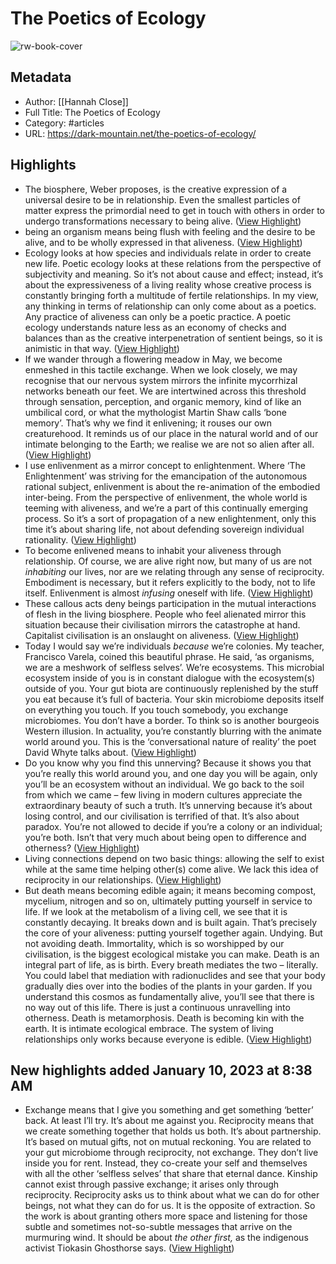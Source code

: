 # The Poetics of Ecology

![rw-book-cover](https://dark-mountain.net/wp-content/uploads/2022/02/unnamed-1-2.jpg)

## Metadata
- Author: [[Hannah Close]]
- Full Title: The Poetics of Ecology
- Category: #articles
- URL: https://dark-mountain.net/the-poetics-of-ecology/

## Highlights
- The biosphere, Weber proposes, is the creative expression of a universal desire to be in relationship. Even the smallest particles of matter express the primordial need to get in touch with others in order to undergo transformations necessary to being alive. ([View Highlight](https://read.readwise.io/read/01gkv64nkevp0agpb9j1deph48))
- being an organism means being flush with feeling and the desire to be alive, and to be wholly expressed in that aliveness. ([View Highlight](https://read.readwise.io/read/01gkv66w56n5kn86wxb3td3kn3))
- Ecology looks at how species and individuals relate in order to create new life. Poetic ecology looks at these relations from the perspective of subjectivity and meaning. So it’s not about cause and effect; instead, it’s about the expressiveness of a living reality whose creative process is constantly bringing forth a multitude of fertile relationships. In my view, any thinking in terms of relationship can only come about as a poetics. Any practice of aliveness can only be a poetic practice. A poetic ecology understands nature less as an economy of checks and balances than as the creative interpenetration of sentient beings, so it is animistic in that way. ([View Highlight](https://read.readwise.io/read/01gkv67qxm9b2ygnwz9rzapzcc))
- If we wander through a flowering meadow in May, we become enmeshed in this tactile exchange. When we look closely, we may recognise that our nervous system mirrors the infinite mycorrhizal networks beneath our feet. We are intertwined across this threshold through sensation, perception, and organic memory, kind of like an umbilical cord, or what the mythologist Martin Shaw calls ‘bone memory’. That’s why we find it enlivening; it rouses our own creaturehood. It reminds us of our place in the natural world and of our intimate belonging to the Earth; we realise we are not so alien after all. ([View Highlight](https://read.readwise.io/read/01gkv68p9fhyfsrqv2vqkc3j28))
- I use enlivenment as a mirror concept to enlightenment. Where ‘The Enlightenment’ was striving for the emancipation of the autonomous rational subject, enlivenment is about the re-animation of the embodied inter-being. From the perspective of enlivenment, the whole world is teeming with aliveness, and we’re a part of this continually emerging process. So it’s a sort of propagation of a new enlightenment, only this time it’s about sharing life, not about defending sovereign individual rationality. ([View Highlight](https://read.readwise.io/read/01gkv691akbjgvxmwkrd6a363h))
- To become enlivened means to inhabit your aliveness through relationship. Of course, we are alive right now, but many of us are not *inhabiting* our lives, nor are we relating through any sense of reciprocity. Embodiment is necessary, but it refers explicitly to the body, not to life itself. Enlivenment is almost *infusing* oneself with life. ([View Highlight](https://read.readwise.io/read/01gkv698tq9z81j44pa1greacq))
- These callous acts deny beings participation in the mutual interactions of flesh in the living biosphere. People who feel alienated mirror this situation because their civilisation mirrors the catastrophe at hand. Capitalist civilisation is an onslaught on aliveness. ([View Highlight](https://read.readwise.io/read/01gkv69zgrf5dmxb8366kqzk4g))
- Today I would say we’re individuals *because* we’re colonies. My teacher, Francisco Varela, coined this beautiful phrase. He said, ‘as organisms, we are a meshwork of selfless selves’. We’re ecosystems. This microbial ecosystem inside of you is in constant dialogue with the ecosystem(s) outside of you. Your gut biota are continuously replenished by the stuff you eat because it’s full of bacteria. Your skin microbiome deposits itself on everything you touch. If you touch somebody, you exchange microbiomes. You don’t have a border. To think so is another bourgeois Western illusion. In actuality, you’re constantly blurring with the animate world around you. This is the ‘conversational nature of reality’ the poet David Whyte talks about. ([View Highlight](https://read.readwise.io/read/01gkv6amhe289fmbxez5pyn96p))
- Do you know why you find this unnerving? Because it shows you that you’re really this world around you, and one day you will be again, only you’ll be an ecosystem without an individual. We go back to the soil from which we came – few living in modern cultures appreciate the extraordinary beauty of such a truth. It’s unnerving because it’s about losing control, and our civilisation is terrified of that. It’s also about paradox. You’re not allowed to decide if you’re a colony or an individual; you’re both. Isn’t that very much about being open to difference and otherness? ([View Highlight](https://read.readwise.io/read/01gkv6b65jv2x38fvfw84tc7dz))
- Living connections depend on two basic things: allowing the self to exist while at the same time helping other(s) come alive. We lack this idea of reciprocity in our relationships. ([View Highlight](https://read.readwise.io/read/01gkv6ctc03fm6tdheedfhyqfb))
- But death means becoming edible again; it means becoming compost, mycelium, nitrogen and so on, ultimately putting yourself in service to life. If we look at the metabolism of a living cell, we see that it is constantly decaying. It breaks down and is built again. That’s precisely the core of your aliveness: putting yourself together again. Undying. But not avoiding death. Immortality, which is so worshipped by our civilisation, is the biggest ecological mistake you can make. Death is an integral part of life, as is birth. Every breath mediates the two – literally. You could label that mediation with radionuclides and see that your body gradually dies over into the bodies of the plants in your garden. If you understand this cosmos as fundamentally alive, you’ll see that there is no way out of this life. There is just a continuous unravelling into otherness. Death is metamorphosis. Death is becoming kin with the earth. It is intimate ecological embrace. The system of living relationships only works because everyone is edible. ([View Highlight](https://read.readwise.io/read/01gkv6ddd5y0yfphxrdpk4awp4))
## New highlights added January 10, 2023 at 8:38 AM
- Exchange means that I give you something and get something ‘better’ back. At least I’ll try. It’s about me against you. Reciprocity means that we create something together that holds us both. It’s about partnership. It’s based on mutual gifts, not on mutual reckoning. You are related to your gut microbiome through reciprocity, not exchange. They don’t live inside you for rent. Instead, they co-create your self and themselves with all the other ‘selfless selves’ that share that eternal dance. Kinship cannot exist through passive exchange; it arises only through reciprocity. Reciprocity asks us to think about what we can do for other beings, not what they can do for us. It is the opposite of extraction. So the work is about granting others more space and listening for those subtle and sometimes not-so-subtle messages that arrive on the murmuring wind. It should be about *the other first,* as the indigenous activist Tiokasin Ghosthorse says. ([View Highlight](https://read.readwise.io/read/01gpd9nx4fsbybrnvtnwk13gv8))
